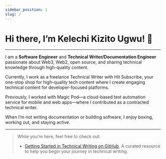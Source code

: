 ```yaml
---
sidebar_position: 1
slug: /
---
```


# Hi there, I’m Kelechi Kizito Ugwu! 👋

---

I am a **Software Engineer** and **Technical Writer/Documentation Engineer** passionate about Web3, Web2, open source, and sharing technical knowledge through high-quality content.

Currently, I work as a freelance Technical Writer with Hit Subscribe, your one-stop shop for high-quality tech content where I create engaging technical content for developer-focused platforms.

Previously, I worked with Magic Pod—a cloud-based test automation service for mobile and web apps—where I contributed as a contracted technical writer.

When I’m not writing documentation or building software, I enjoy boxing, working out, and staying active.

---

> While you’re here, feel free to check out:
>
> - [Getting Started in Technical Writing on GitHub](https://github.com/Bennykillua/Getting-started-in-Technical-Writing), A curated resource to help you begin your journey in technical writing.
